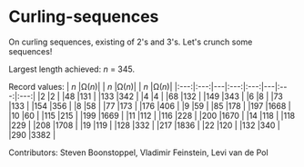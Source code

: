 # Curling-sequences
On curling sequences, existing of 2's and 3's. Let's crunch some sequences!

Largest length achieved: *n* = 345.

Record values:
| *n* |&Omega;(*n*)| | *n* |&Omega;(*n*)| | *n* |&Omega;(*n*)|
|:---:|:---:|---|:---:|:---:|---|:---:|:---:|
|2    |2    |   |48   |131  |   |133  |342  |
|4    |4    |   |68   |132  |   |149  |343  |
|6    |8    |   |73   |133  |   |154  |356  |
|8    |58   |   |77   |173  |   |176  |406  |
|9    |59   |   |85   |178  |   |197  |1668 |
|10   |60   |   |115  |215  |   |199  |1669 |
|11   |112  |   |116  |228  |   |200  |1670 |
|14   |118  |   |118  |229  |   |208  |1708 |
|19   |119  |   |128  |332  |   |217  |1836 |
|22   |120  |   |132  |340  |   |290  |3382 |

Contributors: Steven Boonstoppel, Vladimir Feinstein, Levi van de Pol
